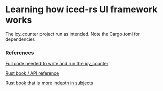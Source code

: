 # Learning how iced-rs UI framework works

The icy_counter project run as intended. Note the Cargo.toml for dependencies

### References

[Full code needed to write and run the icy_counter](https://nikolish.in/gs-with-iced-1)

[Rust book / API reference](https://web.mit.edu/rust-lang_v1.25/arch/amd64_ubuntu1404/share/doc/rust/html/book/first-edition/getting-started.html)

[Rust book that is more indepth in subjects](https://doc.rust-lang.org/book/)

